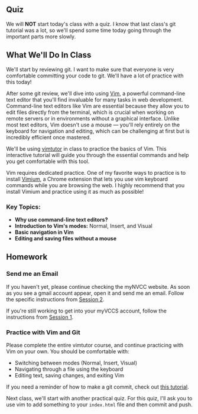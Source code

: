 ## Quiz

We will **NOT** start today's class with a quiz. I know that last class's git tutorial was a lot, so we'll spend some time today going through the important parts more slowly. 

## What We'll Do In Class

We'll start by reviewing git. I want to make sure that everyone is very comfortable committing your code to git. We'll have a lot of practice with this today!

After some git review, we'll dive into using [Vim](https://en.wikipedia.org/wiki/Vim_(text_editor)), a powerful command-line text editor that you'll find invaluable for many tasks in web development. Command-line text editors like Vim are essential because they allow you to edit files directly from the terminal, which is crucial when working on remote servers or in environments without a graphical interface. Unlike most text editors, Vim doesn't use a mouse — you'll rely entirely on the keyboard for navigation and editing, which can be challenging at first but is incredibly efficient once mastered.

We'll be using [vimtutor](https://vimschool.netlify.app/introduction/vimtutor/) in class to practice the basics of Vim. This interactive tutorial will guide you through the essential commands and help you get comfortable with this tool.

Vim requires dedicated practice. One of my favorite ways to practice is to install [Vimium](https://vimium.github.io/), a Chrome extension that lets you use vim keyboard commands while you are browsing the web. I highly recommend that you install Vimium and practice using it as much as possible!

### Key Topics:
- **Why use command-line text editors?** 
- **Introduction to Vim's modes:** Normal, Insert, and Visual
- **Basic navigation in Vim**
- **Editing and saving files without a mouse**

## Homework

### Send me an Email
If you haven't yet, please continue checking the myNVCC website. As soon as you see a gmail account appear, open it and send me an email. Follow the specific instructions from [Session 2](./session.html?num=02).

If you're still working to get into your myVCCS account, follow the instructions from [Session 1](./session.html?num=01).

### Practice with Vim and Git

Please complete the entire vimtutor course, and continue practicing with Vim on your own. You should be comfortable with:
- Switching between modes (Normal, Insert, Visual)
- Navigating through a file using the keyboard
- Editing text, saving changes, and exiting Vim

If you need a reminder of how to make a git commit, check out [this tutorial](https://www.earthdatascience.org/workshops/intro-version-control-git/basic-git-commands/).

Next class, we'll start with another practical quiz. For this quiz, I'll ask you to use vim to add something to your `index.html` file and then commit and push.
